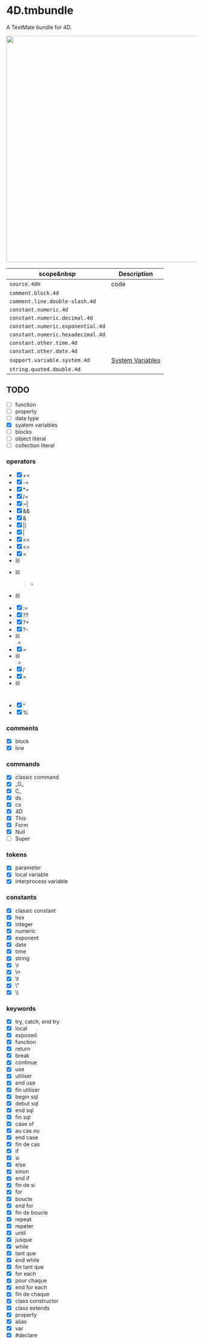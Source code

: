 # 4D.tmbundle
A TextMate bundle for 4D.

<img src="https://github.com/user-attachments/assets/c9073aa9-1202-4dbc-a873-fa9a9e870334" width=600 height=auto />

|scope&nbsp|Description|
|-|-|
|`source.4dm`|code|
|`comment.block.4d`||
|`comment.line.double-slash.4d`||
|`constant.numeric.4d`||
|`constant.numeric.decimal.4d`||
|`constant.numeric.exponential.4d`||
|`constant.numeric.hexadecimal.4d`||
|`constant.other.time.4d`||
|`constant.other.date.4d`||
|`support.variable.system.4d`|[System Variables](https://developer.4d.com/docs/Concepts/variables#system-variables)|
|`string.quoted.double.4d`||




## TODO

- [ ] function
- [ ] property
- [ ] data type
- [x] syatem variables
- [ ] blocks
- [ ] object literal
- [ ] collection literal

### operators

- [x] +=
- [x] -=
- [x] *=
- [x] /=
- [x] ~|
- [x] &&
- [x] &
- [x] ||
- [x] |
- [x] <<
- [x] <=
- [x] <
- [x] >>
- [x] >=
- [x] >
- [x] :=
- [x] ??
- [x] ?+
- [x] ?-
- [x] +
- [x] =
- [x] *
- [x] /
- [x] =
- [x] #
- [x] ^
- [x] %

### comments

- [x] block
- [x] line

### commands

- [x] classic command
- [x] \_O\_
- [x] C\_
- [x] ds
- [x] cs
- [x] 4D
- [x] This
- [x] Form
- [x] Null
- [ ] Super

### tokens

- [x] parameter
- [x] local variable
- [x] interprocess variable

### constants

- [x] classic constant
- [x] hex
- [x] integer
- [x] numeric
- [x] exponent
- [x] date
- [x] time
- [x] string
- [x] \\r
- [x] \\n
- [x] \\t
- [x] \\"
- [x] \\\\

### keywords

- [x] try, catch, end try
- [x] local
- [x] exposed
- [x] function
- [x] return
- [x] break
- [x] continue
- [x] use
- [x] utiliser
- [x] end use
- [x] fin utiliser
- [x] begin sql
- [x] debut sql
- [x] end sql
- [x] fin sql
- [x] case of
- [x] au cas ou
- [x] end case
- [x] fin de cas
- [x] if
- [x] si
- [x] else
- [x] sinon
- [x] end if
- [x] fin de si
- [x] for
- [x] boucle
- [x] end for
- [x] fin de boucle
- [x] repeat
- [x] repeter
- [x] until
- [x] jusque
- [x] while
- [x] tant que
- [x] end while
- [x] fin tant que
- [x] for each
- [x] pour chaque
- [x] end for each
- [x] fin de chaque
- [x] class constructor
- [x] class extends
- [x] property
- [x] alias
- [x] var
- [x] #declare
